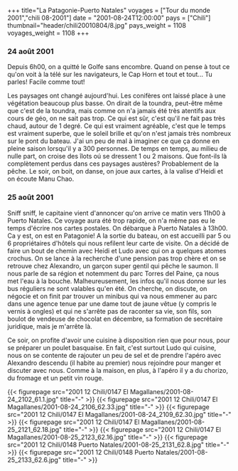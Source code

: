 +++
title="La Patagonie-Puerto Natales"
voyages = ["Tour du monde 2001","chili 08-2001"]
date = "2001-08-24T12:00:00"
pays = ["Chili"]
thumbnail="header/chili20010804/8.jpg"
pays_weight = 1108
voyages_weight = 1108
+++
### 24 août 2001

Depuis 6h00, on a quitté le Golfe sans encombre. Quand on pense à tout ce qu'on 
voit à la télé sur les navigateurs, le Cap Horn et tout et tout... Tu parles! 
Facile comme tout!

Les paysages ont changé aujourd'hui. Les conifères ont laissé place à une végétation 
beaucoup plus basse. On dirait de la toundra, peut-être même que c'est de la 
toundra, mais comme on n'a jamais été très atentifs aux cours de géo, on ne 
sait pas trop. Ce qui est sûr, c'est qu'il ne fait pas très chaud, autour de 
1 degré. Ce qui est vraiment agréable, c'est que le temps est vraiment superbe, 
que le soleil brille et qu'on n'est jamais très nombreux sur le pont du bateau. 
J'ai un peu de mal à imaginer ce que ça donne en pleine saison lorsqu'il y a 
300 personnes. De temps en temps, au milieu de nulle part, on croise des îlots 
oú se dressent 1 ou 2 maisons. Que font-ils là complètement perdus dans ces 
paysages austères? Probablement de la pêche. Le soir, on boit, on danse, on 
joue aux cartes, à la valise d'Heidi et on écoute Manu Chao.

### 25 août 2001

Sniff sniff, le capitaine vient d'annoncer qu'on arrive ce matin vers 11h00 
à Puerto Natales. Ce voyage aura été trop rapide, on n'a même pas eu le temps 
d'écrire nos cartes postales. On débarque à Puerto Natales à 13h00. Ca y est, 
on est en Patagonie! A la sortie du bateau, on est accueilli par 5 ou 6 propriétaires 
d'hôtels qui nous refilent leur carte de visite. On a décidé de faire un bout 
de chemin avec Heidi et Ludo avec qui on a quelques atomes crochus. On se lance 
à la recherche d'une pension pas trop chère et on se retrouve chez Alexandro, 
un garçon super gentil qui pêche le saumon. Il nous parle de sa région et notemment 
du parc Torres del Paine, ça nous met l'eau à la bouche. Malheureusement, les 
infos qu'il nous donne sur les bus réguliers ne sont valables qu'en été. On 
cherche, on discute, on négocie et on finit par trouver un minibus qui va nous 
emmener au parc dans une agence tenue par une dame tout de jaune vêtue (y compris 
le vernis à ongles) et qui ne s'arrête pas de raconter sa vie, son fils, son 
boulot de vendeuse de chocolat en décembre, sa formation de secrétaire juridique, 
mais je m'arrête là.

Ce soir, on profite d'avoir une cuisine à disposition rien que pour nous, pour 
se préparer un poulet basquaise. En fait, c'est surtout Ludo qui cuisine, nous 
on se contente de rajouter un peu de sel et de prendre l'apéro avec Alexandro 
descendu (il habite au premier) nous rejoindre pour manger et discuter avec 
nous. Comme à la maison, en plus, à l'apéro il y a du chorizo, du fromage et 
un petit vin rouge.


<div id="TOTO">{{< figurepage src="2001 12 Chili/0147 El Magallanes/2001-08-24_2102_61.1.jpg" title="-"  >}}
{{< figurepage src="2001 12 Chili/0147 El Magallanes/2001-08-24_2106_62.33.jpg" title="-"  >}}
{{< figurepage src="2001 12 Chili/0147 El Magallanes/2001-08-24_2109_62.30.jpg" title="-"  >}}
{{< figurepage src="2001 12 Chili/0147 El Magallanes/2001-08-25_2121_62.18.jpg" title="-"  >}}
{{< figurepage src="2001 12 Chili/0147 El Magallanes/2001-08-25_2123_62.16.jpg" title="-"  >}}
{{< figurepage src="2001 12 Chili/0148 Puerto Natales/2001-08-25_2131_62.8.jpg" title="-"  >}}
{{< figurepage src="2001 12 Chili/0148 Puerto Natales/2001-08-25_2133_62.6.jpg" title="-"  >}}
</DIV>

